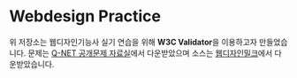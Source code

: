 # Webdesign Practice
위 저장소는 웹디자인기능사 실기 연습을 위해 **W3C Validator**을 이용하고자 만들었습니다.
문제는 [Q-NET 공개문제 자료실](https://www.q-net.or.kr/cst006.do?id=cst00602&gSite=Q&brdId=Q006&code=1204&artlSeq=5199079)에서 다운받았으며 소스는 [웹디자인밀크](http://webdesignmilk.com/)에서 다운받았습니다.